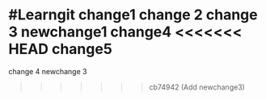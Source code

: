 #Learngit
change1
change 2
change 3
newchange1
change4
<<<<<<< HEAD
change5
=======
change 4
newchange 3
>>>>>>> cb74942 (Add newchange3)

